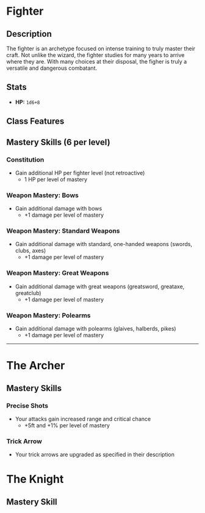 # Fighter
## Description
The fighter is an archetype focused on intense training to truly master their craft. Not unlike the wizard, the fighter studies for many years to arrive where they are. With many choices at their disposal, the figher is truly a versatile and dangerous combatant.
## Stats
- **HP:** `1d6+8`
## Class Features
## Mastery Skills (6 per level)
### Constitution
- Gain additional HP per fighter level (not retroactive)
	- 1 HP per level of mastery
### Weapon Mastery: Bows
- Gain additional damage with bows
	- +1 damage per level of mastery
### Weapon Mastery: Standard Weapons
- Gain additional damage with standard, one-handed weapons (swords, clubs, axes)
	- +1 damage per level of mastery
### Weapon Mastery: Great Weapons
- Gain additional damage with great weapons (greatsword, greataxe, greatclub)
	- +1 damage per level of mastery
### Weapon Mastery: Polearms
- Gain additional damage with polearms (glaives, halberds, pikes)
	- +1 damage per level of mastery
<hr>

# The Archer
## Mastery Skills
### Precise Shots
- Your attacks gain increased range and critical chance
	- +5ft and +1% per level of mastery
### Trick Arrow
- Your trick arrows are upgraded as specified in their description

# The Knight
## Mastery Skill
